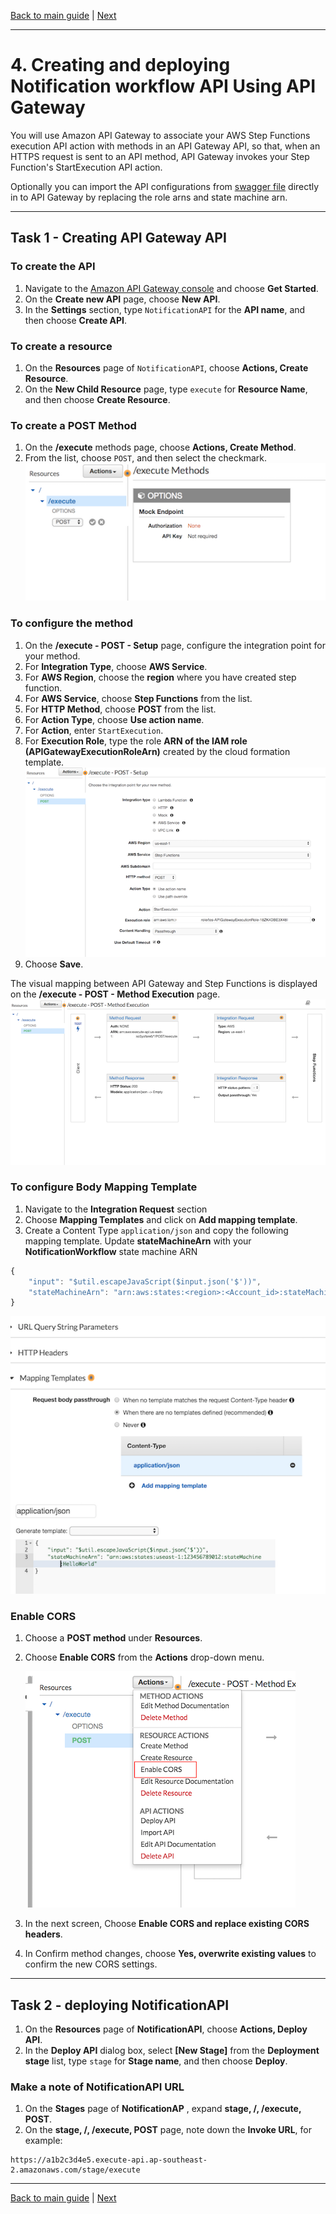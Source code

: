 [Back to main guide](../README.md) | [Next](test-application.md)

___

# 4. Creating and deploying Notification workflow API Using API Gateway

You will use Amazon API Gateway to associate your AWS Step Functions execution API action with methods in an API Gateway API, so that, when an HTTPS request is sent to an API method, API Gateway invokes your Step Function's StartExecution API action.

Optionally you can import the API configurations from [swagger file](../src/apigateway/NotificationAPI-stage-swagger-apigateway.yaml) directly in to API Gateway by replacing the role arns and state machine arn.

___

## Task 1 - Creating API Gateway API

### To create the API

1. Navigate to the [Amazon API Gateway console](https://console.aws.amazon.com/apigateway/) and choose **Get Started**.
2. On the **Create new API** page, choose **New API**.
3. In the **Settings** section, type `NotificationAPI` for the **API name**, and then choose **Create API**.

### To create a resource

1. On the **Resources** page of `NotificationAPI`, choose **Actions, Create Resource**.
2. On the **New Child Resource** page, type `execute` for **Resource Name**, and then choose **Create Resource**.

### To create a POST Method

1. On the **/execute** methods page, choose **Actions, Create Method**.
2. From the list, choose `POST`, and then select the checkmark.
    ![API POST method create](images/api-post.png)

### To configure the method

1. On the **/execute - POST - Setup** page, configure the integration point for your method.
2. For **Integration Type**, choose **AWS Service**.
3. For **AWS Region**, choose the **region** where you have created step function.
4. For **AWS Service**, choose **Step Functions** from the list.
5. For **HTTP Method**, choose **POST** from the list.
6. For **Action Type**, choose **Use action name**.
7. For **Action**, enter `StartExecution`.
8. For **Execution Role**, type the role **ARN of the IAM role (APIGatewayExecutionRoleArn)**  created by the cloud formation template.
    ![API POST method create](images/api-method-config.png)
9. Choose **Save**.

The visual mapping between API Gateway and Step Functions is displayed on the **/execute - POST - Method Execution** page.
    ![visual mapping](images/visual-mapping.png)

### To configure Body Mapping Template

1. Navigate to the **Integration Request** section
2. Choose **Mapping Templates** and click on **Add mapping template**.
3. Create a Content Type `application/json` and copy the following mapping template. Update **stateMachineArn** with your **NotificationWorkflow** state machine ARN

```JavaScript
{
    "input": "$util.escapeJavaScript($input.json('$'))",
    "stateMachineArn": "arn:aws:states:<region>:<Account_id>:stateMachine:NotificationWorkflow"
}
```

![body mapping](images/body-mapping.png)

### Enable CORS

1. Choose a **POST method** under **Resources**.
2. Choose **Enable CORS** from the **Actions** drop-down menu.

    ![enable cors](images/enable-cors.png)

3. In the next screen, Choose **Enable CORS and replace existing CORS headers**.
4. In Confirm method changes, choose **Yes, overwrite existing values** to confirm the new CORS settings.

___

## Task 2 - deploying NotificationAPI

1. On the **Resources** page of **NotificationAPI**, choose **Actions, Deploy API**.
2. In the **Deploy API** dialog box, select **[New Stage]** from the **Deployment stage** list, type `stage` for **Stage name**, and then choose **Deploy**.

### Make a note of NotificationAPI URL

1. On the **Stages** page of **NotificationAP** , expand **stage, /, /execute, POST**.
2. On the **stage, /, /execute, POST** page, note down the **Invoke URL**, for example:

```
https://a1b2c3d4e5.execute-api.ap-southeast-2.amazonaws.com/stage/execute
```

___

[Back to main guide](../README.md) | [Next](test-application.md)